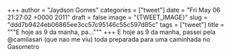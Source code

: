 
+++
author = "Jaydson Gomes"
categories = ["tweet"]
date = "Fri May 06 21:27:02 +0000 2011"
draft = false
image = "{TWEET_IMAGE}"
slug = "ddd7b9424eb06865ee3cc57c95146c55c597d85c"
tags = ["tweet"]
title = """E hoje as 9  da manha, pa..."""
+++
E hoje as 9  da manha, passei pela @camilasan (que nao me viu) toda preparada para uma caminhada no Gasometro
